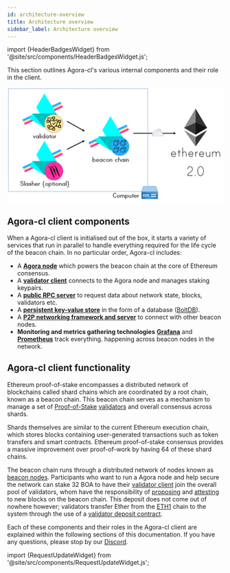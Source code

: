 ```yaml
---
id: architecture-overview
title: Architecture overview
sidebar_label: Architecture overview
---
```


import {HeaderBadgesWidget} from '@site/src/components/HeaderBadgesWidget.js';

<HeaderBadgesWidget />

This section outlines Agora-cl's various internal components and their role in the client.

![Architecture Diagram](/img/agora-cl-architecture.png)

## Agora-cl client components

When a Agora-cl client is initialised out of the box, it starts a variety of services that run in parallel to handle everything required for the life cycle of the beacon chain. In no particular order, Agora-cl includes:

* A [**Agora node**](/docs/how-agora-cl-works/beacon-node) which powers the beacon chain at the core of Ethereum consensus.
* A [**validator client**](/docs/how-agora-cl-works/agora-cl-validator-client) connects to the Agora node and manages staking keypairs.
* A [**public RPC server**](/docs/how-agora-cl-works/agora-cl-public-api) to request data about network state, blocks, validators etc.
* A [**persistent key-value store**](/docs/how-agora-cl-works/database-backend-boltdb) in the form of a database \([BoltDB](/docs/how-agora-cl-works/database-backend-boltdb)\).
* A [**P2P networking framework and server**](/docs/how-agora-cl-works/p2p-networking) to connect with other beacon nodes.
* **Monitoring and metrics gathering technologies** [**Grafana**](https://grafana.com/) and [**Prometheus**](https://prometheus.io) track everything. happening across beacon nodes in the network.

## Agora-cl client functionality

Ethereum proof-of-stake encompasses a distributed network of blockchains called shard chains which are coordinated by a root chain, known as a beacon chain. This beacon chain serves as a mechanism to manage a set of [Proof-of-Stake](/docs/terminology#proof-of-stake-pos) [validators](/docs/terminology#validator) and overall consensus across shards.

Shards themselves are similar to the current Ethereum execution chain, which stores blocks containing user-generated transactions such as token transfers and smart contracts. Ethereum proof-of-stake consensus provides a massive improvement over proof-of-work by having 64 of these shard chains.

The beacon chain runs through a distributed network of nodes known as [beacon nodes](/docs/how-agora-cl-works/beacon-node). Participants who want to run a Agora node and help secure the network can stake 32 BOA to have their [validator client](/docs/how-agora-cl-works/agora-cl-validator-client) join the overall pool of validators, whom have the responsibility of [proposing](/docs/terminology#propose) and [attesting](/docs/terminology#attest) to new blocks on the beacon chain. This deposit does not come out of nowhere however; validators transfer Ether from the [ETH1](/docs/terminology#eth1) chain to the system through the use of a [validator deposit contract](/docs/how-agora-cl-works/validator-deposit-contract).

Each of these components and their roles in the Agora-cl client are explained within the following sections of this documentation. If you have any questions, please stop by our [Discord](https://discord.gg/prysmaticlabs).


import {RequestUpdateWidget} from '@site/src/components/RequestUpdateWidget.js';

<RequestUpdateWidget />
